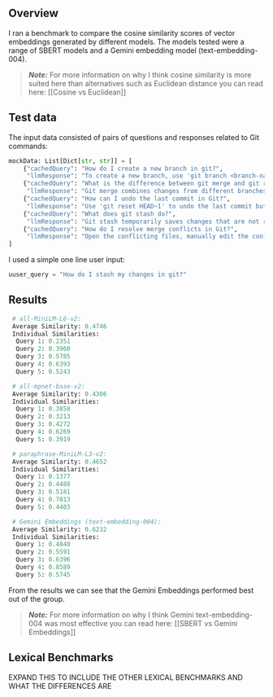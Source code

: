 ## Overview

I ran a benchmark to compare the cosine similarity scores of vector embeddings generated by different models. The models tested were a range of SBERT models and a Gemini embedding model (text-embedding-004).

> **_Note:_** For more information on why I think cosine similarity is more suited here than alternatives such as Euclidean distance you can read here: [[Cosine vs Euclidean]]

## Test data

The input data consisted of pairs of questions and responses related to Git commands:

```python 
mockData: List[Dict[str, str]] = [
    {"cachedQuery": "How do I create a new branch in git?",
     "llmResponse": "To create a new branch, use 'git branch <branch-name>' or 'git checkout -b <branch-name>'"},
    {"cachedQuery": "What is the difference between git merge and git rebase?",
     "llmResponse": "Git merge combines changes from different branches, while rebase moves commits to a new base commit"},
    {"cachedQuery": "How can I undo the last commit in Git?",
     "llmResponse": "Use 'git reset HEAD~1' to undo the last commit but keep changes, or 'git reset --hard HEAD~1' to remove changes completely"},
    {"cachedQuery": "What does git stash do?",
     "llmResponse": "Git stash temporarily saves changes that are not ready to be committed, allowing you to switch branches"},
    {"cachedQuery": "How do I resolve merge conflicts in Git?",
     "llmResponse": "Open the conflicting files, manually edit the conflicts, stage the files, and then complete the merge"}
]
```

I used a simple one line user input:

```python
uuser_query = "How do I stash my changes in git?"
```

## Results

````python
 # all-MiniLM-L6-v2:
 Average Similarity: 0.4746
 Individual Similarities:
  Query 1: 0.2351
  Query 2: 0.3960
  Query 3: 0.5785
  Query 4: 0.6393
  Query 5: 0.5243

 # all-mpnet-base-v2:
 Average Similarity: 0.4306
 Individual Similarities:
  Query 1: 0.3858
  Query 2: 0.3213
  Query 3: 0.4272
  Query 4: 0.6269
  Query 5: 0.3919

 # paraphrase-MiniLM-L3-v2:
 Average Similarity: 0.4652
 Individual Similarities:
  Query 1: 0.1377
  Query 2: 0.4488
  Query 3: 0.5181
  Query 4: 0.7813
  Query 5: 0.4403

 # Gemini Embeddings (text-embedding-004):
 Average Similarity: 0.6232
 Individual Similarities:
  Query 1: 0.4840
  Query 2: 0.5591
  Query 3: 0.6396
  Query 4: 0.8589
  Query 5: 0.5745
````

From the results we can see that the Gemini Embeddings performed best out of the group.

> **_Note:_** For more information on why I think Gemini text-embedding-004 was most effective you can read here: [[SBERT vs Gemini Embeddings]]

## Lexical Benchmarks

EXPAND THIS TO INCLUDE THE OTHER LEXICAL BENCHMARKS AND WHAT THE DIFFERENCES ARE